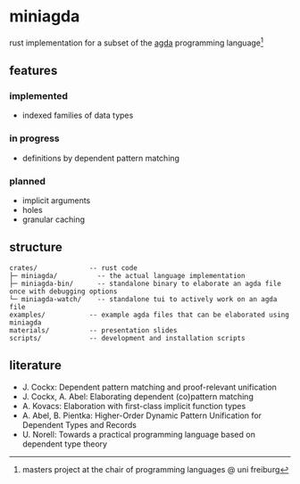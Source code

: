 # miniagda
rust implementation for a subset of the [agda](https://github.com/agda/agda) programming language[^0]

## features

### implemented
- indexed families of data types

### in progress
- definitions by dependent pattern matching

### planned
- implicit arguments 
- holes
- granular caching

## structure

```
crates/             -- rust code
├─ miniagda/          -- the actual language implementation
├─ miniagda-bin/      -- standalone binary to elaborate an agda file once with debugging options
└─ miniagda-watch/    -- standalone tui to actively work on an agda file
examples/           -- example agda files that can be elaborated using miniagda
materials/          -- presentation slides
scripts/            -- development and installation scripts
```

## literature

- J. Cockx: Dependent pattern matching and proof-relevant unification
- J. Cockx, A. Abel: Elaborating dependent (co)pattern matching
- A. Kovacs: Elaboration with first-class implicit function types
- A. Abel, B. Pientka: Higher-Order Dynamic Pattern Unification for Dependent Types and Records
- U. Norell: Towards a practical programming language based on dependent type theory

[^0]: masters project at the chair of programming languages @ uni freiburg
